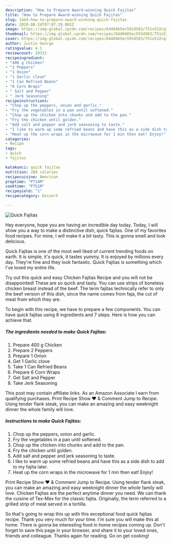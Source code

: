 ```yaml
---
description: "How to Prepare Award-winning Quick Fajitas"
title: "How to Prepare Award-winning Quick Fajitas"
slug: 1444-how-to-prepare-award-winning-quick-fajitas
date: 2020-08-24T07:07:29.001Z
image: https://img-global.cpcdn.com/recipes/6440465ec593d503/751x532cq70/quick-fajitas-recipe-main-photo.jpg
thumbnail: https://img-global.cpcdn.com/recipes/6440465ec593d503/751x532cq70/quick-fajitas-recipe-main-photo.jpg
cover: https://img-global.cpcdn.com/recipes/6440465ec593d503/751x532cq70/quick-fajitas-recipe-main-photo.jpg
author: Justin George
ratingvalue: 4.1
reviewcount: 20333
recipeingredient:
- "400 g Chicken"
- "2 Peppers"
- "1 Onion"
- "1 Garlic clove"
- "1 Can Refried Beans"
- "6 Corn Wraps"
- " Salt and Pepper"
- " Jerk Seasoning"
recipeinstructions:
- "Chop up the peppers, onion and garlic."
- "Fry the vegetables in a pan until softened."
- "Chop up the chicken into chunks and add to the pan."
- "Fry the chicken until golden."
- "Add salt and pepper and jerk seasoning to taste."
- "I like to warm up some refried beans and have this as a side dish to add to my fajita later."
- "Heat up the corn wraps in the microwave for 1 min then eat! Enjoy!"
categories:
- Recipe
tags:
- quick
- fajitas

katakunci: quick fajitas 
nutrition: 289 calories
recipecuisine: American
preptime: "PT14M"
cooktime: "PT51M"
recipeyield: "1"
recipecategory: Dessert

---
```



![Quick Fajitas](https://img-global.cpcdn.com/recipes/6440465ec593d503/751x532cq70/quick-fajitas-recipe-main-photo.jpg)

Hey everyone, hope you are having an incredible day today. Today, I will show you a way to make a distinctive dish, quick fajitas. One of my favorites food recipes. For mine, I will make it a bit tasty. This is gonna smell and look delicious.

Quick Fajitas is one of the most well liked of current trending foods on earth. It is simple, it's quick, it tastes yummy. It is enjoyed by millions every day. They're fine and they look fantastic. Quick Fajitas is something which I've loved my entire life.

Try out this quick and easy Chicken Fajitas Recipe and you will not be disappointed! These are so quick and tasty. You can use strips of boneless chicken breast instead of the beef. The term fajitas technically refer to only the beef version of this dish, since the name comes from faja, the cut of meat from which they are.


To begin with this recipe, we have to prepare a few components. You can have quick fajitas using 8 ingredients and 7 steps. Here is how you can achieve that.

<!--inarticleads1-->

##### The ingredients needed to make Quick Fajitas:

1. Prepare 400 g Chicken
1. Prepare 2 Peppers
1. Prepare 1 Onion
1. Get 1 Garlic clove
1. Take 1 Can Refried Beans
1. Prepare 6 Corn Wraps
1. Get  Salt and Pepper
1. Take  Jerk Seasoning


This post may contain affiliate links. As an Amazon Associate I earn from qualifying purchases. Print Recipe Show ❤ &amp; Comment Jump to Recipe. Using tender flank steak, you can make an amazing and easy weeknight dinner the whole family will love. 

<!--inarticleads2-->

##### Instructions to make Quick Fajitas:

1. Chop up the peppers, onion and garlic.
1. Fry the vegetables in a pan until softened.
1. Chop up the chicken into chunks and add to the pan.
1. Fry the chicken until golden.
1. Add salt and pepper and jerk seasoning to taste.
1. I like to warm up some refried beans and have this as a side dish to add to my fajita later.
1. Heat up the corn wraps in the microwave for 1 min then eat! Enjoy!


Print Recipe Show ❤ &amp; Comment Jump to Recipe. Using tender flank steak, you can make an amazing and easy weeknight dinner the whole family will love. Chicken Fajitas are the perfect anytime dinner you need. We can thank the cuisine of Tex-Mex for the classic fajita. Originally, the term referred to a grilled strip of meat served in a tortilla. 

So that's going to wrap this up with this exceptional food quick fajitas recipe. Thank you very much for your time. I'm sure you will make this at home. There is gonna be interesting food in home recipes coming up. Don't forget to save this page in your browser, and share it to your loved ones, friends and colleague. Thanks again for reading. Go on get cooking!
